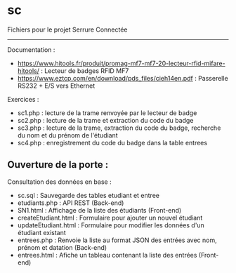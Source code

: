 # sc
Fichiers pour le projet Serrure Connectée
__________________________________________

Documentation :
- https://www.hitools.fr/produit/promag-mf7-mf7-20-lecteur-rfid-mifare-hitools/ : Lecteur de badges RFID MF7
- https://www.eztcp.com/en/download/pds_files/cieh14en.pdf : Passerelle RS232 + E/S vers Ethernet

Exercices : 
- sc1.php : lecture de la trame renvoyée par le lecteur de badge
- sc2.php : lecture de la trame et extraction du code du badge
- sc3.php : lecture de la trame, extraction du code du badge, recherche du nom et du prénom de l'étudiant
- sc4.php : enregistrement du code du badge dans la table entrees

Ouverture de la porte : 
- 

Consultation des données en base :
- sc.sql : Sauvegarde des tables etudiant et entree
- etudiants.php : API REST (Back-end)
- SN1.html : Affichage de la liste des étudiants (Front-end)
- createEtudiant.html : Formulaire pour ajouter un nouvel étudiant
- updateEtudiant.html : Formulaire pour modifier les données d'un étudiant existant
- entrees.php : Renvoie la liste au format JSON des entrées avec nom, prénom et datation (Back-end)
- entrees.html : Afiche un tableau contenant la liste des entrées (Front-end)

